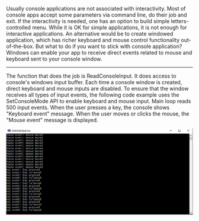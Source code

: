 Usually console applications are not associated with interactivity. Most of console apps accept some parameters via command line, do their job and exit. If the interactivity is needed, one has an option to build simple letters-controlled menu. While it is OK for simple applications, it is not enough for interactive applications. An alternative would be to create windowed application, which has richer keyboard and mouse control functionality out-of-the-box. But what to do if you want to stick with console application? Windows can enable your app to receive direct events related to mouse and keyboard sent to your console window.

* * *

The function that does the job is ReadConsoleInput. It does access to console's windows input buffer. Each time a console window is created, direct keyboard and mouse inputs are disabled. To ensure that the window receives all types of input events, the following code example uses the SetConsoleMode API to enable keyboard and mouse input. Main loop reads 500 input events. When the user presses a key, the console shows "Keyboard event" message. When the user moves or clicks the mouse, the "Mouse event" message is displayed.

![Console mouse input ](consolemouse.png)